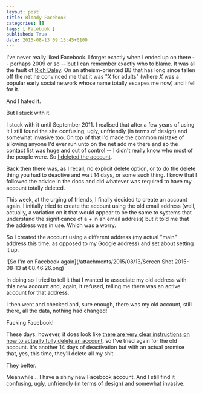 ```yaml
---
layout: post
title: Bloody Facebook
categories: []
tags: [ Facebook ]
published: True
date: 2015-08-13 09:15:45+0100
---
```


I've never really liked Facebook. I forget exactly when I ended up on there --
perhaps 2009 or so -- but I can remember exactly who to blame. It was all the
fault of [Rich Daley](http://richd.me/). On an atheism-oriented BB that has
long since fallen off the net he convinced me that it was "*X* for adults"
(where *X* was a popular early social network whose name totally escapes me
now) and I fell for it.

And I hated it.

But I stuck with it.

I stuck with it until September 2011. I realised that after
a few years of using it I still found the site confusing, ugly, unfriendly
(in terms of design) and somewhat invasive too. On top of that I'd made the
common mistake of allowing anyone I'd ever run unto on the net add me there
and so the contact list was huge and out of control -- I didn't really know
who most of the people were. So [I deleted the account](https://plus.google.com/+DavePearson/posts/jPqNPhg7idp).

Back then there was, as I recall, no explicit delete option, or to do the
delete thing you had to deactive and wait 14 days, or some such thing. I know
that I followed the advice in the docs and did whatever was required to have my
account totally deleted.

This week, at the urging of friends, I finally decided to create an account
again. I initially tried to create the account using the old email address
(well, actually, a variation on it that would appear to be the same to
systems that understand the significance of a + in an email address) but it
told me that the address was in use. Which was a worry.

So I created the account using a different address (my actual "main" address
this time, as opposed to my Google address) and set about setting it up.

![So I'm on Facebook again](/attachments/2015/08/13/Screen Shot 2015-08-13 at 08.46.26.png)

In doing so I tried to tell it that I wanted to associate my old address with this
new account and, again, it refused, telling me there was an active account for
that address.

I then went and checked and, sure enough, there was my old account, still
there, all the data, nothing had changed!

Fucking Facebook!

These days, however, it does look like [there are very clear instructions on
how to actually fully delete an account](https://www.facebook.com/help/224562897555674), so I've tried again for the old
account. It's another 14 days of deactivation but with an actual promise that,
yes, this time, they'll delete all my shit.

They better.

Meanwhile... I have a shiny new Facebook account. And I still find it confusing,
ugly, unfriendly (in terms of design) and somewhat invasive.